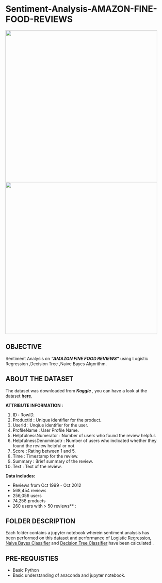 # Sentiment-Analysis-AMAZON-FINE-FOOD-REVIEWS

<p>
 <img src ="https://storage.googleapis.com/kaggle-datasets-images/18/18/default-backgrounds/dataset-card.jpg" width = 500" height = "500">
  <img src="https://miro.medium.com/max/2700/1*yEYscGlfE0P7mVtSLCVKBA.png" width="500" height="500" title="">

</p>

## OBJECTIVE  
Sentiment Analysis on ***"AMAZON FINE FOOD REVIEWS"*** using Logistic Regression ,Decision Tree ,Naive Bayes Algorithm.

## ABOUT THE DATASET
The dataset was downloaded from ***Kaggle*** , you can have a look at the dataset [**here.**](https://www.kaggle.com/snap/amazon-fine-food-reviews)

**ATTRIBUTE INFORMATION** : 

 1. ID : RowID.
 2. ProductId : Unique identifier for the product.
 3. UserId : Unqiue identifier for the user.
 4. ProfileName : User Profile Name.
 5. HelpfulnessNumerator : Number of users who found the review helpful.
 6. HelpfulnessDenominaotr : Number of users who indicated whether they found the review helpful or not.
 7. Score : Rating between 1 and 5.
 8. Time : Timestamp for the review.
 9. Summary : Brief summary of the review.
 10. Text : Text of the review.
 
 **Data includes:**

- Reviews from Oct 1999 - Oct 2012
- 568,454 reviews
- 256,059 users
- 74,258 products
- 260 users with > 50 reviews** : 

## FOLDER DESCRIPTION
Each folder contains a jupyter notebook wherein sentiment analysis has been performed on this [dataset](https://www.kaggle.com/snap/amazon-fine-food-reviews) and performance of  [Logistic Regression](https://en.wikipedia.org/wiki/Logistic_regression),
[Naive Bayes Classifier](https://en.wikipedia.org/wiki/Naive_Bayes_classifier) and [Decision Tree Classifier](https://en.wikipedia.org/wiki/Decision_tree_learning) have been calculated .

## PRE-REQUISTIES
- Basic Python
- Basic understanding of anaconda and jupyter notebook.
